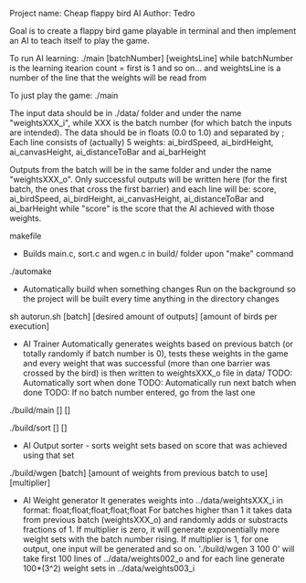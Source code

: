 Project name: Cheap flappy bird AI
Author: Tedro

Goal is to create a flappy bird game playable in terminal and then implement an
AI to teach itself to play the game.



To run AI learning:
  ./main [batchNumber] [weightsLine]
  while batchNumber is the learning itearion count = first is 1 and so on...
  and weightsLine is a number of the line that the weights will be read from

To just play the game:
  ./main

The input data should be in ./data/ folder and under the name
"weightsXXX_i", while XXX is the batch number (for which batch the inputs
are intended).
The data should be in floats (0.0 to 1.0) and separated by ;
Each line consists of (actually) 5 weights:
ai_birdSpeed, ai_birdHeight, ai_canvasHeight, ai_distanceToBar and ai_barHeight

Outputs from the batch will be in the same folder and under the name
"weightsXXX_o". Only successful outputs will be written here (for the
first batch, the ones that cross the first barrier) and each line will be:
score, ai_birdSpeed, ai_birdHeight, ai_canvasHeight, ai_distanceToBar and ai_barHeight
while "score" is the score that the AI achieved with those weights.




makefile
  - Builds main.c, sort.c and wgen.c in build/ folder upon "make" command

./automake
  - Automatically build when something changes
  Run on the background so the project will be built every time anything in the
  directory changes

sh autorun.sh [batch] [desired amount of outputs] [amount of birds per execution]
  - AI Trainer
  Automatically generates weights based on previous batch (or totally randomly
  if batch number is 0), tests these weights in the game and every weight that
  was successful (more than one barrier was crossed by the bird) is then
  written to weightsXXX_o file in data/
  TODO: Automatically sort when done
  TODO: Automatically run next batch when done
  TODO: If no batch number entered, go from the last one

./build/main [] []

./build/sort [] []
  - AI Output sorter - sorts weight sets based on score that was achieved using that set

./build/wgen [batch] [amount of weights from previous batch to use] [multiplier]
  - AI Weight generator
  It generates weights into ../data/weightsXXX_i in format: float;float;float;float;float
  For batches higher than 1 it takes data from previous batch (weightsXXX_o)
  and randomly adds or substracts fractions of 1.
  If multiplier is zero, it will generate exponentially more weight sets with
  the batch number rising. If multiplier is 1, for one output, one input will
  be generated and so on.
  './build/wgen 3 100 0' will take first 100 lines of ../data/weights002_o and
  for each line generate 100*(3^2) weight sets in ../data/weights003_i
  
